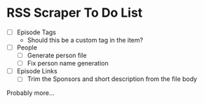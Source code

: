 # RSS Scraper To Do List

- [ ] Episode Tags
  - Should this be a custom tag in the item?
- [ ] People
  - [ ] Generate person file
  - [ ] Fix person name generation
- [ ] Episode Links
  - [ ] Trim the Sponsors and short description from the file body

Probably more...
